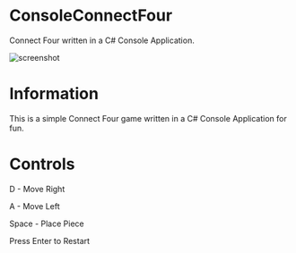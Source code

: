 # ConsoleConnectFour
Connect Four written in a C# Console Application. 

![screenshot](https://cdn.discordapp.com/attachments/877158810203086888/1121788422915375124/image.png)

# Information
This is a simple Connect Four game written in a C# Console Application for fun.

# Controls
D - Move Right

A - Move Left

Space - Place Piece

Press Enter to Restart
